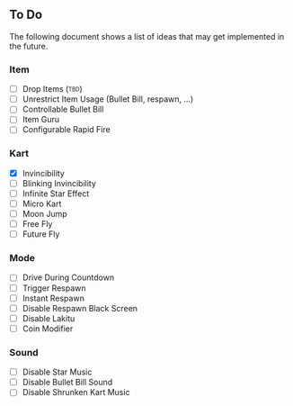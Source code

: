 ## To Do
The following document shows a list of ideas that may get implemented in the future.

### Item
- [ ] Drop Items (<sub><sup>TBD</sup></sub>)
- [ ] Unrestrict Item Usage (Bullet Bill, respawn, ...)
- [ ] Controllable Bullet Bill
- [ ] Item Guru
- [ ] Configurable Rapid Fire

### Kart
- [x] Invincibility
- [ ] Blinking Invincibility
- [ ] Infinite Star Effect
- [ ] Micro Kart
- [ ] Moon Jump
- [ ] Free Fly
- [ ] Future Fly

### Mode
- [ ] Drive During Countdown
- [ ] Trigger Respawn
- [ ] Instant Respawn
- [ ] Disable Respawn Black Screen
- [ ] Disable Lakitu
- [ ] Coin Modifier

### Sound
- [ ] Disable Star Music
- [ ] Disable Bullet Bill Sound
- [ ] Disable Shrunken Kart Music